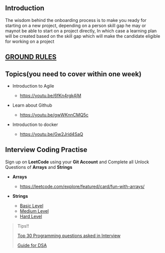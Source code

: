 
## Introduction
> 
The wisdom behind the onboarding process is to make you ready for starting on a new project, depending on a person skill gap he may or maynot be able to start on a project directly, In which case a learning plan will be created based on the skill gap which will make the candidate eligible for working on a project

## [GROUND RULES](https://github.com/krantikaridev/onboarding/blob/e824b1a9bebd38be162370b0778bcf73d58f3853/Ground_Rules.md)

## Topics(you need to cover within one week)

- Introduction to Agile
  - https://youtu.be/6fKn4rgk4jM

- Learn about Github
  - https://youtu.be/gwWKnnCMQ5c

- Introduction to docker
  - https://youtu.be/Gw2Jrid4SaQ

## Interview Coding Practise 

Sign up on **LeetCode** using your **Git Account**  and Complete all Unlock Questions of **Arrays** and **Strings**
- **Arrays**
  - https://leetcode.com/explore/featured/card/fun-with-arrays/

- **Strings**
  - [Basic Level](https://leetcode.com/list/9ucfo876)
  - [Medium Level](https://leetcode.com/list/9ufc3t7j)
  - [Hard Level](https://leetcode.com/list/9th9k9g1)
 
 
>Tips!!
>
>[Top 30 Programming questions asked in Interview](https://javarevisited.blogspot.com/2011/06/top-programming-interview-questions.html)
>
>[Guide for DSA](https://leetcode.com/discuss/general-discussion/494279/data-structure-and-algorithm-study-guide)

